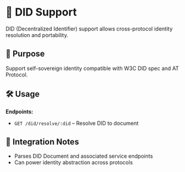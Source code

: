 # 🧠 DID Support

DID (Decentralized Identifier) support allows cross-protocol identity resolution and portability.

## 📌 Purpose

Support self-sovereign identity compatible with W3C DID spec and AT Protocol.

## 🛠 Usage

**Endpoints:**
- `GET /did/resolve/:did` – Resolve DID to document

## 🔄 Integration Notes

- Parses DID Document and associated service endpoints
- Can power identity abstraction across protocols
